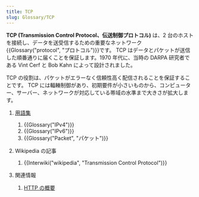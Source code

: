 ```yaml
---
title: TCP
slug: Glossary/TCP
---
```


**TCP (Transmission Control Protocol、伝送制御プロトコル)** は、2 台のホストを接続し、データを送受信するための重要なネットワーク{{Glossary("protocol", "プロトコル")}}です。 TCP はデータとパケットが送信した順番通りに届くことを保証します。1970 年代に、当時の DARPA 研究者である Vint Cerf と Bob Kahn によって設計されました。

TCP の役割は、パケットがエラーなく信頼性高く配信されることを保証することです。 TCP には輻輳制御があり、初期要件が小さいものから、コンピューター、サーバー、ネットワークが対応している帯域の水準まで大きさが拡大します。

1. [用語集](/ja/docs/Glossary)

    1. {{Glossary("IPv4")}}
    2. {{Glossary("IPv6")}}
    3. {{Glossary("Packet", "パケット")}}

2. Wikipedia の記事

    1. {{Interwiki("wikipedia", "Transmission Control Protocol")}}

3. 関連情報

    1. [HTTP の概要](/ja/docs/Web/HTTP/Overview)
